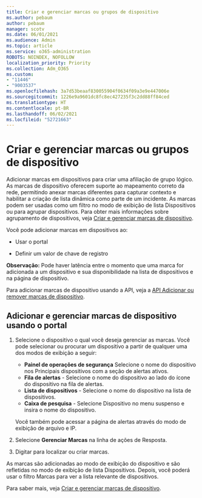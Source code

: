 ```yaml
---
title: Criar e gerenciar marcas ou grupos de dispositivo
ms.author: pebaum
author: pebaum
manager: scotv
ms.date: 06/01/2021
ms.audience: Admin
ms.topic: article
ms.service: o365-administration
ROBOTS: NOINDEX, NOFOLLOW
localization_priority: Priority
ms.collection: Adm_O365
ms.custom:
- "11446"
- "9003537"
ms.openlocfilehash: 3a7d53beaaf830055904f0634f09a3e9e447006e
ms.sourcegitcommit: 1226e9a9601dc8fc8ec427235f3c2dd88ff84ced
ms.translationtype: HT
ms.contentlocale: pt-BR
ms.lasthandoff: 06/02/2021
ms.locfileid: "52721663"
---
```

# <a name="create-and-manage-device-tags-or-groups"></a>Criar e gerenciar marcas ou grupos de dispositivo

Adicionar marcas em dispositivos para criar uma afiliação de grupo lógico. As marcas de dispositivo oferecem suporte ao mapeamento correto da rede, permitindo anexar marcas diferentes para capturar contexto e habilitar a criação de lista dinâmica como parte de um incidente. As marcas podem ser usadas como um filtro no modo de exibição de lista Dispositivos ou para agrupar dispositivos. Para obter mais informações sobre agrupamento de dispositivos, veja [Criar e gerenciar marcas de dispositivo](/microsoft-365/security/defender-endpoint/machine-tags).

Você pode adicionar marcas em dispositivos ao:

- Usar o portal

- Definir um valor de chave de registro
 
**Observação:** Pode haver latência entre o momento que uma marca for adicionada a um dispositivo e sua disponibilidade na lista de dispositivos e na página de dispositivo.

Para adicionar marcas de dispositivo usando a API, veja a [API Adicionar ou remover marcas de dispositivo](/microsoft-365/security/defender-endpoint/add-or-remove-machine-tags).

## <a name="add-and-manage-device-tags-using-the-portal"></a>Adicionar e gerenciar marcas de dispositivo usando o portal

1. Selecione o dispositivo o qual você deseja gerenciar as marcas. Você pode selecionar ou procurar um dispositivo a partir de qualquer uma dos modos de exibição a seguir:

    - **Painel de operações de segurança** Selecione o nome do dispositivo nos Principais dispositivos com a seção de alertas ativos.
    - **Fila de alertas** - Selecione o nome do dispositivo ao lado do ícone do dispositivo na fila de alertas.
    - **Lista de dispositivos** - Selecione o nome do dispositivo na lista de dispositivos.
    - **Caixa de pesquisa** - Selecione Dispositivo no menu suspenso e insira o nome do dispositivo.

    Você também pode acessar a página de alertas através do modo de exibição de arquivo e IP.

1. Selecione **Gerenciar Marcas** na linha de ações de Resposta.

1. Digitar para localizar ou criar marcas.

As marcas são adicionadas ao modo de exibição do dispositivo e são refletidas no modo de exibição de lista Dispositivos. Depois, você poderá usar o filtro Marcas para ver a lista relevante de dispositivos.

Para saber mais, veja [Criar e gerenciar marcas de dispositivo](/microsoft-365/security/defender-endpoint/machine-tags).